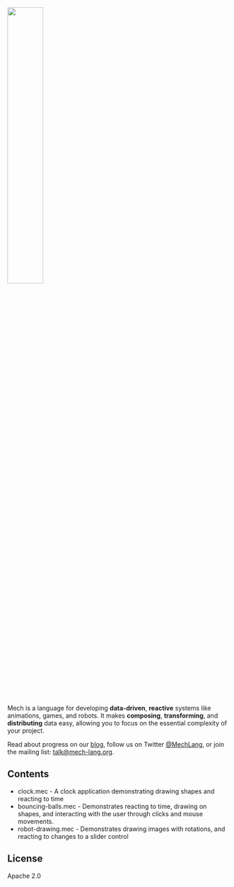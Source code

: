 <img width="40%" height="40%" src="http://mech-lang.org/img/logo.png">

Mech is a language for developing **data-driven**, **reactive** systems like animations, games, and robots. It makes **composing**, **transforming**, and **distributing** data easy, allowing you to focus on the essential complexity of your project. 

Read about progress on our [blog](http://mech-lang.org/blog/), follow us on Twitter [@MechLang](https://twitter.com/MechLang), or join the mailing list: [talk@mech-lang.org](http://mech-lang.org/page/community/).

## Contents

- clock.mec - A clock application demonstrating drawing shapes and reacting to time
- bouncing-balls.mec - Demonstrates reacting to time, drawing on shapes, and interacting with the user through clicks and mouse movements.
- robot-drawing.mec - Demonstrates drawing images with rotations, and reacting to changes to a slider control

## License

Apache 2.0